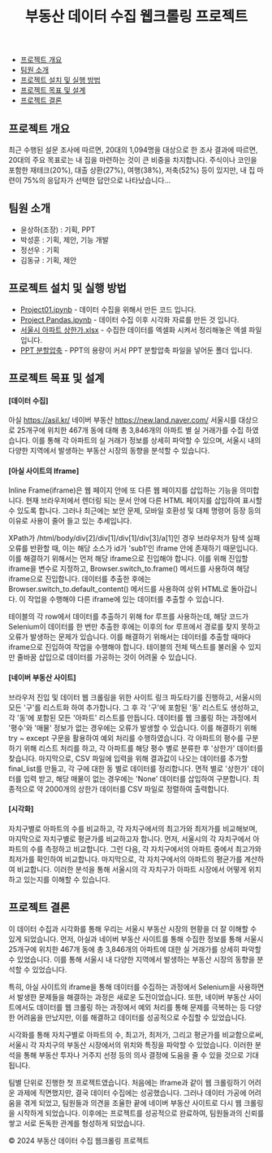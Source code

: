 <!DOCTYPE html>
<html lang="ko">
<head>
<meta charset="UTF-8">
<meta name="viewport" content="width=device-width, initial-scale=1.0">
</head>
<body>

<header>
  <h1>부동산 데이터 수집 웹크롤링 프로젝트</h1>
</header>

<nav>
  <ul>
    <li><a href="#section1">프로젝트 개요</a></li>
    <li><a href="#section2">팀원 소개</a></li>
    <li><a href="#section3">프로젝트 설치 및 실행 방법</a></li>
    <li><a href="#section4">프로젝트 목표 및 설계</a></li>
    <li><a href="#section5">프로젝트 결론</a></li>
  </ul>
</nav>

<main>
  <section id="section1">
    <h2>프로젝트 개요</h2>
    <p>
        최근 수행된 설문 조사에 따르면, 20대의 1,094명을 대상으로 한 조사 결과에 따르면, 20대의 주요 목표로는 내 집을 마련하는 것이 큰 비중을 차지합니다. 주식이나 코인을 포함한 재테크(20%), 대출 상환(27%), 여행(38%), 저축(52%) 등이 있지만, 내 집 마련이 75%의 응답자가 선택한 답안으로 나타났습니다...
    </p>
  </section>
  
  <section id="section2">
    <h2>팀원 소개</h2>
     <ul>
      <li>윤상하(조장) : 기획, PPT</li>
      <li>박성훈 : 기획, 제안, 기능 개발</li>
      <li>정선우 : 기획</li>
      <li>김동규 : 기획, 제안</li>
    </ul>
  </section>

<section id="section3">
  <h2>프로젝트 설치 및 실행 방법</h2>
  <ul>
    <li><a href="Project01.ipynb">Project01.ipynb</a> - 데이터 수집을 위해서 만든 코드 입니다.</li>
    <li><a href="Project Pandas.ipynb">Project Pandas.ipynb</a> - 데이터 수집 이후 시각화 자료를 만든 것 입니다.</li>
    <li><a href="서울시 아파트 상한가.xlsx">서울시 아파트 상한가.xlsx</a> - 수집한 데이터를 엑셀화 시켜서 정리해놓은 엑셀 파일 입니다.</li>
    <li><a href="https://github.com/shmi1234/Web-Crawling-Projects/tree/main/PPT%20%EB%B6%84%ED%95%A0%EC%95%95%EC%B6%95">PPT 분할압축<a>
      - PPT의 용량이 커서 PPT 분할압축 파일을 넣어둔 폴더 입니다.</li>
  </ul>
</section>

<section id="section4">
  <h2>프로젝트 목표 및 설계</h2>
  <h4>[데이터 수집]</h4>
  <p>
    아실 <a href="https://asil.kr/">https://asil.kr/</a> 네이버 부동산 <a href="https://new.land.naver.com/">https://new.land.naver.com/</a>
    서울시를 대상으로 25개구에 위치한 467개 동에 대해 총 3,846개의 아파트 별 실 거래가를 수집 하였습니다. 이를 통해 각 아파트의 실 거래가 정보를 상세히 파악할 수 있으며, 서울시 내의 다양한 지역에서 발생하는 부동산 시장의 동향을 분석할 수 있습니다.
  </p>
  <h4>[아실 사이트의 Iframe]</h4>
  <p>
    Inline Frame(iframe)은 웹 페이지 안에 또 다른 웹 페이지를 삽입하는 기능을 의미합니다. 현재 브라우저에서 렌더링 되는 문서 안에 다른 HTML 페이지를 삽입하여 표시할 수 있도록 합니다. 그러나 최근에는 보안 문제, 모바일 호환성 및 대체 명령어 등장 등의 이유로 사용이 줄어 들고 있는 추세입니다.
  </p>
  <p>
    XPath가 /html/body/div[2]/div[1]/div[1]/div[3]/a[1]인 경우 브라우저가 탐색 실패 오류를 반환할 때, 이는 해당 소스가 id가 'sub1'인 iframe 안에 존재하기 때문입니다. 이를 해결하기 위해서는 먼저 해당 iframe으로 진입해야 합니다. 이를 위해 진입할 iframe을 변수로 지정하고, Browser.switch_to.frame() 메서드를 사용하여 해당 iframe으로 진입합니다. 데이터를 추출한 후에는 Browser.switch_to.default_content() 메서드를 사용하여 상위 HTML로 돌아갑니다. 이 작업을 수행해야 다른 iframe에 있는 데이터를 추출할 수 있습니다.
  </p>
  <p>
    테이블의 각 row에서 데이터를 추출하기 위해 for 루프를 사용하는데, 해당 코드가 Selenium이 데이터를 한 번만 추출한 후에는 이후의 for 루프에서 경로를 찾지 못하고 오류가 발생하는 문제가 있습니다. 이를 해결하기 위해서는 데이터를 추출할 때마다 iframe으로 진입하여 작업을 수행해야 합니다. 테이블의 전체 텍스트를 불러올 수 있지만 줄바꿈 삽입으로 데이터를 가공하는 것이 어려울 수 있습니다.
  </p>
  <h4>[네이버 부동산 사이트]</h4>
  <p>
    브라우저 진입 및 데이터 웹 크롤링을 위한 사이트 링크 파도타기를 진행하고, 서울시의 모든 '구'를 리스트화 하여 추가합니다. 그 후 각 '구'에 포함된 '동' 리스트도 생성하고, 각 '동'에 포함된 모든 '아파트' 리스트를 만듭니다. 데이터를 웹 크롤링 하는 과정에서 '평수'와 '매물' 정보가 없는 경우에는 오류가 발생할 수 있습니다. 이를 해결하기 위해 try ~ except 구문을 활용하여 예외 처리를 수행하였습니다. 각 아파트의 평수를 구분하기 위해 리스트 처리를 하고, 각 아파트를 해당 평수 별로 분류한 후 '상한가' 데이터를 찾습니다. 마지막으로, CSV 파일에 입력을 위해 결과값이 나오는 데이터를 추가할 final_list를 만들고, 각 구에 대한 동 별로 데이터를 정리합니다. 면적 별로 '상한가' 데이터를 입력 받고, 해당 매물이 없는 경우에는 'None' 데이터를 삽입하여 구분합니다. 최종적으로 약 2000개의 상한가 데이터를 CSV 파일로 정렬하여 출력합니다. 
  </p>
  <h4>[시각화]</h4>
  <p>
    자치구별로 아파트의 수를 비교하고, 각 자치구에서의 최고가와 최저가를 비교해보며, 마지막으로 자치구별로 평균가를 비교하고자 합니다. 먼저, 서울시의 각 자치구에서 아파트의 수를 측정하고 비교합니다. 그런 다음, 각 자치구에서의 아파트 중에서 최고가와 최저가를 확인하여 비교합니다. 마지막으로, 각 자치구에서의 아파트의 평균가를 계산하여 비교합니다. 이러한 분석을 통해 서울시의 각 자치구가 아파트 시장에서 어떻게 위치하고 있는지를 이해할 수 있습니다.
  </p>
</section>

<section id="section5">
  <h2>프로젝트 결론</h2>
  <p>
    이 데이터 수집과 시각화를 통해 우리는 서울시 부동산 시장의 현황을 더 잘 이해할 수 있게 되었습니다. 먼저, 아실과 네이버 부동산 사이트를 통해 수집한 정보를 통해 서울시 25개구에 위치한 467개 동에 총 3,846개의 아파트에 대한 실 거래가를 상세히 파악할 수 있었습니다. 이를 통해 서울시 내 다양한 지역에서 발생하는 부동산 시장의 동향을 분석할 수 있었습니다.

특히, 아실 사이트의 iframe을 통해 데이터를 수집하는 과정에서 Selenium을 사용하면서 발생한 문제들을 해결하는 과정은 새로운 도전이었습니다. 또한, 네이버 부동산 사이트에서도 데이터를 웹 크롤링 하는 과정에서 예외 처리를 통해 문제를 극복하는 등 다양한 어려움을 만났지만, 이를 해결하고 데이터를 성공적으로 수집할 수 있었습니다.

시각화를 통해 자치구별로 아파트의 수, 최고가, 최저가, 그리고 평균가를 비교함으로써, 서울시 각 자치구의 부동산 시장에서의 위치와 특징을 파악할 수 있었습니다. 이러한 분석을 통해 부동산 투자나 거주지 선정 등의 의사 결정에 도움을 줄 수 있을 것으로 기대됩니다.

팀별 단위로 진행한 첫 프로젝트였습니다. 처음에는 Iframe과 같이 웹 크롤링하기 어려운 과제에 직면했지만, 결국 데이터 수집에는 성공했습니다. 그러나 데이터 가공에 어려움을 겪게 되었고, 팀원들과 의견을 조율한 끝에 네이버 부동산 사이트로 다시 웹 크롤링을 시작하게 되었습니다. 이후에는 프로젝트를 성공적으로 완료하여, 팀원들과의 신뢰를 쌓고 서로 돈독한 관계를 형성하게 되었습니다.
  </p>
</section>

</main>

<footer>
  <p>&copy; 2024 부동산 데이터 수집 웹크롤링 프로젝트</p>
</footer>

</body>
</html>

